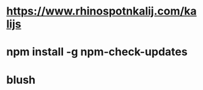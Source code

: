 <!-- Dilip Dawadi - Softwarica College-->

# https://www.rhinospotnkalij.com/kalijs

# npm install -g npm-check-updates

# blush
